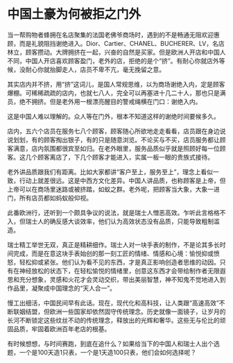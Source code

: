 # 中国土豪为何被拒之门外

当一帮购物者蜂拥在名店聚集的法国老佛爷商场时，遇到的不是畅通无阻欢迎惠顾，而是礼貌阻挡谢绝进入。Dior、Cartier、CHANEL、BUCHERER、LV，名店林立，顾客攒动。大牌拥挤在一起，兴奋的自然是买家。但是欧洲人开店和中国人不同，中国人开店喜欢顾客盈门，老外的店，拒绝的是个“挤”。有耐心你就店外等候，没耐心你就抬脚走人，店员不卑不亢，毫无挽留之意。 

其实店内并不挤，用“挤”这词儿，是国人常规思维，以为商场谢绝入内，定是顾客爆棚。可稀稀疏疏的店内，也就七八人，完全可以再塞进十几二十人，那也只是满员，绝不拥挤。但是老外用一根漂亮醒目的警戒绳横在门口：谢绝入内。 

这是中国人难以理解的。众人等在门外，根本不知道这样的谢绝时间要候多久。 

店内，五六个店员在服务七八个顾客，顾客随心所欲地走走看看，店员跟在身边说说划划，有的顾客掏出银子，有的只是随意浏览。不论买与不买，店员服务都让顾客满意，店内氛围都很宾至如归。在老外眼里，服务品质似乎就是照顾好每一位顾客。这几个顾客离店了，下几个顾客才能进入，实属一板一眼的贵族式接待。 

老外讲品质跟我们有距离。比如大家都讲“客户至上，服务至上”，理念上看似一致，行动上就差很远。这是中西方文化差异。中国人讲品质，也称顾客是上帝，但上帝可以在商场里迷路或被挤踏，如蚁之群。老外呢，把顾客当大象，大象一进门，所有店员都如蚂蚁般仰视。 

此番欧洲行，还听到一个颇具争议的说法，就是瑞士人憎恶高效。乍听此言格格不入，但瑞士人的确反感大谈效率，他们认为高效状态没有品质，只能导致粗制滥造。 

瑞士精工举世无双，真正是精耕细作。瑞士人对一块手表的制作，不是论其多长时间完成，而是在意这块手表始创的那一刻工匠的情绪、情感和心境：愉悦抑或愤怒，轻松抑或紧张。他们认为看不见的东西，才是真正影响创造者思维的动因。只有在神经放松的状态下，在轻松愉悦的情绪里，创意这东西才会带给制作者无限遐思和充分想象，灵感和火花才会灵动交织，带出美丽智慧，神不知鬼不觉地进入到作品里，凝聚成中国理念的“天人合一”。 

慢工出细活，中国民间早有此话。现在，现代化和高科技，让人类跟“高速高效”不断联姻结盟，但欧洲一些国家却依然固守传统理念。历史就像一面镜子，让岁月的长河不断锁定这些纹丝不动的传统理念，释放出的光辉和奢华。这些无与伦比的顽固品质，牢固着欧洲百年老店的根基。 

有时候想想，与时间赛跑，到底在追什么？如果给当下的中国人和瑞士人出个选题，一个是100天造1只表，一个是1天造100只表，他们会如何选择呢？